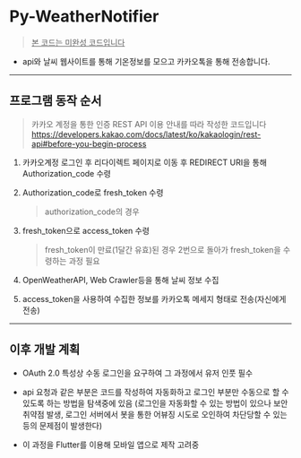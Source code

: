 <!-- -*- coding: utf-8 -*- -->

# Py-WeatherNotifier

> <u>본 코드는 미완성 코드입니다</u>

- api와 날씨 웹사이트를 통해 기온정보를 모으고 카카오톡을 통해 전송합니다.

---

## 프로그램 동작 순서

> 카카오 계정을 통한 인증 REST API 이용 안내를 따라 작성한 코드입니다
> https://developers.kakao.com/docs/latest/ko/kakaologin/rest-api#before-you-begin-process

1. 카카오계정 로그인 후 리다이렉트 페이지로 이동 후 REDIRECT URI을 통해 Authorization_code 수령

2. Authorization_code로 fresh_token 수령

   > authorization_code의 경우

3. fresh_token으로 access_token 수령

   > fresh_token이 만료(1달간 유효)된 경우 2번으로 돌아가 fresh_token을 수령하는 과정 필요

4. OpenWeatherAPI, Web Crawler등을 통해 날씨 정보 수집

5. access_token을 사용하여 수집한 정보를 카카오톡 메세지 형태로 전송(자신에게 전송)

---

## 이후 개발 계획

- OAuth 2.0 특성상 수동 로그인을 요구하여 그 과정에서 유저 인풋 필수

- api 요청과 같은 부분은 코드를 작성하여 자동화하고 로그인 부분만 수동으로 할 수 있도록 하는 방법을 탐색중에 있음 (로그인을 자동화할 수 있는 방법이 있으나 보안취약점 발생, 로그인 서버에서 봇을 통한 어뷰징 시도로 오인하여 차단당할 수 있는 등의 문제점이 발생한다)

- 이 과정을 Flutter를 이용해 모바일 앱으로 제작 고려중
